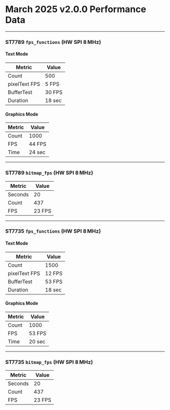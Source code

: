 
# March 2025 v2.0.0 Performance Data

---

### ST7789 `fps_functions` (HW SPI 8 MHz)

#### Text Mode

| Metric        | Value     |
|---------------|-----------|
| Count         | 500       |
| pixelText FPS | 5 FPS     |
| BufferTest    | 30 FPS    |
| Duration      | 18 sec    |

#### Graphics Mode

| Metric | Value   |
|--------|---------|
| Count  | 1000    |
| FPS    | 44 FPS  |
| Time   | 24 sec  |

---

### ST7789 `bitmap_fps` (HW SPI 8 MHz)

| Metric  | Value  |
|---------|--------|
| Seconds | 20     |
| Count   | 437    |
| FPS     | 23 FPS |

---

### ST7735 `fps_functions` (HW SPI 8 MHz)

#### Text Mode

| Metric        | Value     |
|---------------|-----------|
| Count         | 1500      |
| pixelText FPS | 12 FPS    |
| BufferTest    | 53 FPS    |
| Duration      | 18 sec    |

#### Graphics Mode

| Metric | Value   |
|--------|---------|
| Count  | 1000    |
| FPS    | 53 FPS  |
| Time   | 20 sec  |

---

### ST7735 `bitmap_fps` (HW SPI 8 MHz)

| Metric  | Value  |
|---------|--------|
| Seconds | 20     |
| Count   | 437    |
| FPS     | 23 FPS |
